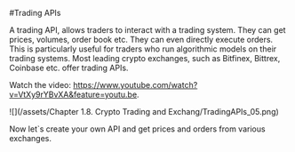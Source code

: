 #Trading APIs

A trading API, allows traders to interact with a trading system. They can get prices, volumes, order book etc. They can even directly execute orders. This is particularly useful for traders who run algorithmic models on their trading systems. Most leading crypto exchanges, such as Bitfinex, Bittrex, Coinbase etc. offer trading APIs.


<div class="video-player">
  Watch the video: <a target="_blank" href="https://www.youtube.com/watch?v=VtXy9rYBvXA&feature=youtu.be">https://www.youtube.com/watch?v=VtXy9rYBvXA&feature=youtu.be</a>.
</div>
<script src="/assets/js/video.js"></script>



![](/assets/Chapter 1.8. Crypto Trading and Exchang/TradingAPIs_05.png)


Now let`s create your own API and get prices and orders from various exchanges.

